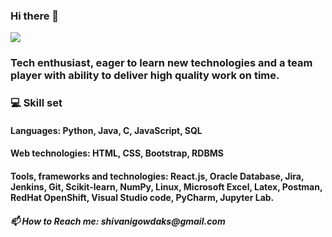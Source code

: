 ### Hi there 👋
![](https://komarev.com/ghpvc/?username=sgowdaks)
<h3>Tech enthusiast, eager to learn new technologies and a team player with ability to deliver high quality work on time.</h3>
<!-- - 🌱 I’m currently learning how to code effeciently
- 😄 Pronouns: she/her -->
<!-- - 📫 How to Reach me: shivanigowdaks@gmail.com  -->

<!-- - click [here](https://sgowdaks.github.io/) to know more about me!
 -->
<h3> 💻 Skill set</h3>
<h4>Languages: Python, Java, C, JavaScript, SQL</h4>
<h4>Web technologies: HTML, CSS, Bootstrap, RDBMS</h4>
<h4>Tools, frameworks and technologies: React.js, Oracle Database, Jira, Jenkins, Git, Scikit-learn, NumPy, Linux, Microsoft Excel, Latex, Postman, RedHat OpenShift, Visual Studio code, PyCharm, Jupyter Lab.</h4>

<h5>📫 How to Reach me: shivanigowdaks@gmail.com</h5>

<!-- - Skill set:
- Languages: Python, Java, C, JavaScript, SQL
- Web technologies: HTML, CSS, Bootstrap, RDBMS
--Tools, frameworks and technologies: React.js, Oracle Database, Jira, Jenkins, Git, Scikit-learn, NumPy, Linux, Microsoft Excel, Latex, Postman, RedHat OpenShift, - Visual Studio code, PyCharm, Jupyter Lab. -->



<!--
**shivaniks/shivaniks** is a ✨ _special_ ✨ repository because its `README.md` (this file) appears on your GitHub profile.

Here are some ideas to get you started:

- 🔭 I’m currently working on ...
- 🌱 I’m currently learning ...
- 👯 I’m looking to collaborate on ...
- 🤔 I’m looking for help with ...
- 💬 Ask me about ...

- 📫 How to Reach me: shivanigowdaks@gmail.com

- 📫 Reach me at: shivanigowdaks@gmail.com
- 😄 Pronouns: 
- ⚡ Fun fact: ...
-->
